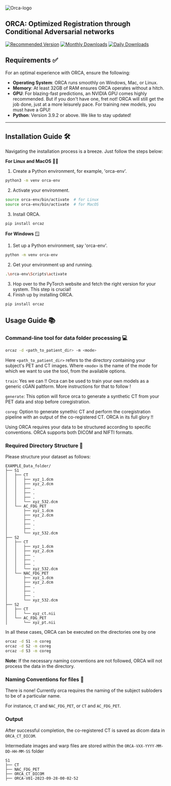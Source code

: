 ![Orca-logo](ORCA_graph.jpg)

## ORCA: Optimized Registration through Conditional Adversarial networks

[![Recommended Version](https://img.shields.io/badge/Recommended-pip%20install%20orcaz%3D%3D0.1.0-9400D3.svg)](https://pypi.org/project/orcaz/0.1.0/) 
[![Monthly Downloads](https://img.shields.io/pypi/dm/orcaz?label=Downloads%20(Monthly)&color=9400D3&style=flat-square&logo=python)](https://pypi.org/project/orcaz/) 
[![Daily Downloads](https://img.shields.io/pypi/dd/orcaz?label=Downloads%20(Daily)&color=9400D3&style=flat-square&logo=python)](https://pypi.org/project/orcaz/)


## **Requirements** ✅

For an optimal experience with ORCA, ensure the following:

- **Operating System**: ORCA runs smoothly on Windows, Mac, or Linux.
- **Memory**: At least 32GB of RAM ensures ORCA operates without a hitch.
- **GPU**: For blazing-fast predictions, an NVIDIA GPU comes highly recommended. But if you don't have one, fret not! ORCA will still get the job done, just at a more leisurely pace.
For training new models, you must have a GPU!
- **Python**: Version 3.9.2 or above. We like to stay updated!

---

## **Installation Guide** 🛠️

Navigating the installation process is a breeze. Just follow the steps below:

**For Linux and MacOS** 🐧🍏
1. Create a Python environment, for example, 'orca-env'.
```bash
python3 -m venv orca-env
```
2. Activate your environment.
```bash
source orca-env/bin/activate  # for Linux
source orca-env/bin/activate  # for MacOS
```
3. Install ORCA.
```bash
pip install orcaz
```

**For Windows** 🪟
1. Set up a Python environment, say 'orca-env'.
```bash
python -m venv orca-env
```
2. Get your environment up and running.
```bash
.\orca-env\Scripts\activate
```
3. Hop over to the PyTorch website and fetch the right version for your system. This step is crucial!
4. Finish up by installing ORCA.
```bash
pip install orcaz
```

## Usage Guide 📚

### Command-line tool for data folder processing :computer: 

```bash
orcaz -d <path_to_patient_dir> -m <mode>
```

Here `<path_to_patient_dir>` refers to the directory containing your subject's PET and CT images. 
Where `<mode>` is the name of the mode for which we want to use the tool, from the available options. 

`train`: Yes we can !! Orca can be used to train your own models as a generic cGAN paltform. More instructions for that to follow !

`generate`: This option will force orca to generate a synthetic CT from your PET data and stop before coregistration. 

`coreg`: Option to generate synethic CT and perform the coregistration pipeline with an output of the co-registered CT. ORCA in its full glory !!



Using ORCA requires your data to be structured according to specific conventions. ORCA supports both DICOM and NIFTI formats. 

### Required Directory Structure 🌳
Please structure your dataset as follows:

```
EXAMPLE_Data_folder/
├── S1
│   ├── CT
│   │   ├── xyz_1.dcm
│   │   ├── xyz_2.dcm
│   │   ├── .
│   │   ├── .
│   │   ├── .
│   │   └── xyz_532.dcm
│   └── AC_FDG_PET
│       ├── xyz_1.dcm
│       ├── xyz_2.dcm
│       ├── .
│       ├── .
│       ├── .
│       └── xyz_532.dcm
├── S2
│   ├── CT
│   │   ├── xyz_1.dcm
│   │   ├── xyz_2.dcm
│   │   ├── .
│   │   ├── .
│   │   ├── .
│   │   └── xyz_532.dcm
│   └── NAC_FDG_PET
│       ├── xyz_1.dcm
│       ├── xyz_2.dcm
│       ├── .
│       ├── .
│       ├── .
│       └── xyz_532.dcm
├── S2
│   ├── CT
│   │   └── xyz_ct.nii
│   └── AC_FDG_PET
│       └── xyz_pt.nii
```

In all these cases, ORCA can be executed on the directories one by one

```bash
orcaz -d S1 -m coreg
orcaz -d S2 -m coreg
orcaz -d S3 -m coreg  
```

**Note:** If the necessary naming conventions are not followed, ORCA will not process the data in the directory.


### Naming Conventions for files 📝
There is none! Currently orca requires the naming of the subject subloders to be of a particular name. 

For instance, `CT` and `NAC_FDG_PET`, or  `CT` and `AC_FDG_PET`.

### Output
After successful completion, the co-registered CT is saved as dicom data in `ORCA_CT_DICOM`.

Intermediate images and warp files are stored within the `ORCA-VXX-YYYY-MM-DD-HH-MM-SS` folder
```
S1
├── CT
├── NAC_FDG_PET
├── ORCA_CT_DICOM
├── ORCA-V01-2023-09-28-00-02-52
```
